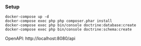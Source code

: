### Setup

```
docker-compose up -d
docker-compose exec php php composer.phar install
docker-compose exec php bin/console doctrine:database:create
docker-compose exec php bin/console doctrine:schema:create
```

OpenAPI: http://localhost:8080/api